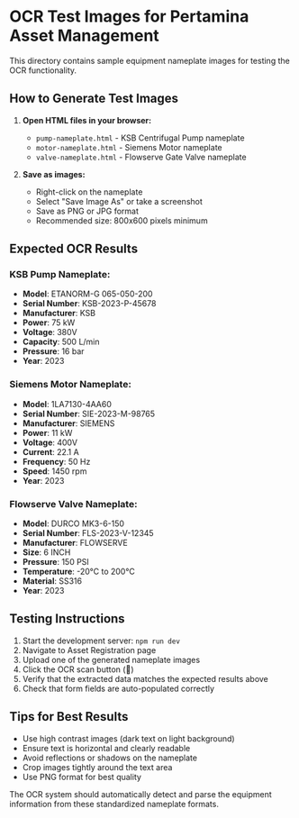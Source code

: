 # OCR Test Images for Pertamina Asset Management

This directory contains sample equipment nameplate images for testing the OCR functionality.

## How to Generate Test Images

1. **Open HTML files in your browser:**
   - `pump-nameplate.html` - KSB Centrifugal Pump nameplate
   - `motor-nameplate.html` - Siemens Motor nameplate  
   - `valve-nameplate.html` - Flowserve Gate Valve nameplate

2. **Save as images:**
   - Right-click on the nameplate
   - Select "Save Image As" or take a screenshot
   - Save as PNG or JPG format
   - Recommended size: 800x600 pixels minimum

## Expected OCR Results

### KSB Pump Nameplate:
- **Model**: ETANORM-G 065-050-200
- **Serial Number**: KSB-2023-P-45678
- **Manufacturer**: KSB
- **Power**: 75 kW
- **Voltage**: 380V
- **Capacity**: 500 L/min
- **Pressure**: 16 bar
- **Year**: 2023

### Siemens Motor Nameplate:
- **Model**: 1LA7130-4AA60
- **Serial Number**: SIE-2023-M-98765
- **Manufacturer**: SIEMENS
- **Power**: 11 kW
- **Voltage**: 400V
- **Current**: 22.1 A
- **Frequency**: 50 Hz
- **Speed**: 1450 rpm
- **Year**: 2023

### Flowserve Valve Nameplate:
- **Model**: DURCO MK3-6-150
- **Serial Number**: FLS-2023-V-12345
- **Manufacturer**: FLOWSERVE
- **Size**: 6 INCH
- **Pressure**: 150 PSI
- **Temperature**: -20°C to 200°C
- **Material**: SS316
- **Year**: 2023

## Testing Instructions

1. Start the development server: `npm run dev`
2. Navigate to Asset Registration page
3. Upload one of the generated nameplate images
4. Click the OCR scan button (📄)
5. Verify that the extracted data matches the expected results above
6. Check that form fields are auto-populated correctly

## Tips for Best Results

- Use high contrast images (dark text on light background)
- Ensure text is horizontal and clearly readable
- Avoid reflections or shadows on the nameplate
- Crop images tightly around the text area
- Use PNG format for best quality

The OCR system should automatically detect and parse the equipment information from these standardized nameplate formats.
